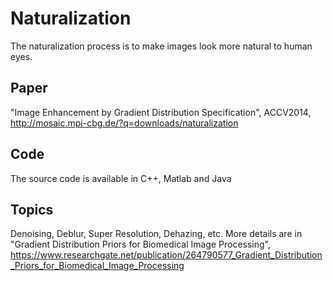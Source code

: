 # Naturalization #
The naturalization process is to make images look more natural to human eyes.
## Paper ##
"Image Enhancement by Gradient Distribution Specification", ACCV2014,
http://mosaic.mpi-cbg.de/?q=downloads/naturalization
## Code ##
The source code is available in C++, Matlab and Java
## Topics ##
Denoising, Deblur, Super Resolution, Dehazing, etc. More details are in "Gradient Distribution Priors for Biomedical Image Processing", https://www.researchgate.net/publication/264790577_Gradient_Distribution_Priors_for_Biomedical_Image_Processing